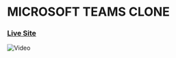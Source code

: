 # MICROSOFT TEAMS CLONE
### [Live Site](https://teams-cloneapp.herokuapp.com/)
![Video](https://i.ibb.co/7WZRLD1/122.jpg)
